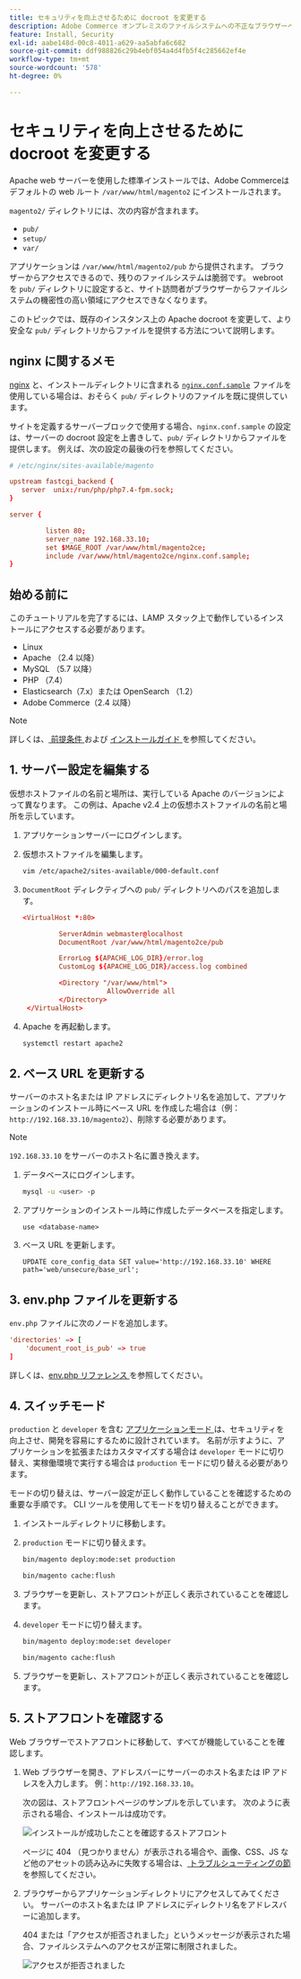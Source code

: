 ```yaml
---
title: セキュリティを向上させるために docroot を変更する
description: Adobe Commerce オンプレミスのファイルシステムへの不正なブラウザーベースのアクセスを防ぐ。
feature: Install, Security
exl-id: aabe148d-00c8-4011-a629-aa5abfa6c682
source-git-commit: ddf988826c29b4ebf054a4d4fb5f4c285662ef4e
workflow-type: tm+mt
source-wordcount: '578'
ht-degree: 0%

---
```


# セキュリティを向上させるために docroot を変更する

Apache web サーバーを使用した標準インストールでは、Adobe Commerceはデフォルトの web ルート `/var/www/html/magento2` にインストールされます。

`magento2/` ディレクトリには、次の内容が含まれます。

- `pub/`
- `setup/`
- `var/`

アプリケーションは `/var/www/html/magento2/pub` から提供されます。 ブラウザーからアクセスできるので、残りのファイルシステムは脆弱です。
webroot を `pub/` ディレクトリに設定すると、サイト訪問者がブラウザーからファイルシステムの機密性の高い領域にアクセスできなくなります。

このトピックでは、既存のインスタンス上の Apache docroot を変更して、より安全な `pub/` ディレクトリからファイルを提供する方法について説明します。

## nginx に関するメモ

[nginx](../prerequisites/web-server/nginx.md) と、インストールディレクトリに含まれる [`nginx.conf.sample`](https://github.com/magento/magento2/blob/2.4/nginx.conf.sample) ファイルを使用している場合は、おそらく `pub/` ディレクトリのファイルを既に提供しています。

サイトを定義するサーバーブロックで使用する場合、`nginx.conf.sample` の設定は、サーバーの docroot 設定を上書きして、`pub/` ディレクトリからファイルを提供します。 例えば、次の設定の最後の行を参照してください。

```conf
# /etc/nginx/sites-available/magento

upstream fastcgi_backend {
   server  unix:/run/php/php7.4-fpm.sock;
}

server {

         listen 80;
         server_name 192.168.33.10;
         set $MAGE_ROOT /var/www/html/magento2ce;
         include /var/www/html/magento2ce/nginx.conf.sample;
}
```

## 始める前に

このチュートリアルを完了するには、LAMP スタック上で動作しているインストールにアクセスする必要があります。

- Linux
- Apache （2.4 以降）
- MySQL （5.7 以降）
- PHP （7.4）
- Elasticsearch（7.x）または OpenSearch （1.2）
- Adobe Commerce（2.4 以降）

>[!NOTE]
>
>詳しくは、[ 前提条件 ](../prerequisites/overview.md) および [ インストールガイド ](../overview.md) を参照してください。

## 1. サーバー設定を編集する

仮想ホストファイルの名前と場所は、実行している Apache のバージョンによって異なります。 この例は、Apache v2.4 上の仮想ホストファイルの名前と場所を示しています。

1. アプリケーションサーバーにログインします。
1. 仮想ホストファイルを編集します。

   ```bash
   vim /etc/apache2/sites-available/000-default.conf
   ```

1. `DocumentRoot` ディレクティブへの `pub/` ディレクトリへのパスを追加します。

   ```conf
   <VirtualHost *:80>
   
            ServerAdmin webmaster@localhost
            DocumentRoot /var/www/html/magento2ce/pub
   
            ErrorLog ${APACHE_LOG_DIR}/error.log
            CustomLog ${APACHE_LOG_DIR}/access.log combined
   
            <Directory "/var/www/html">
                        AllowOverride all
            </Directory>
    </VirtualHost>
   ```

1. Apache を再起動します。

   ```bash
   systemctl restart apache2
   ```

## 2. ベース URL を更新する

サーバーのホスト名または IP アドレスにディレクトリ名を追加して、アプリケーションのインストール時にベース URL を作成した場合は（例：`http://192.168.33.10/magento2`）、削除する必要があります。

>[!NOTE]
>
>`192.168.33.10` をサーバーのホスト名に置き換えます。

1. データベースにログインします。

   ```bash
   mysql -u <user> -p
   ```

1. アプリケーションのインストール時に作成したデータベースを指定します。

   ```shell
   use <database-name>
   ```

1. ベース URL を更新します。

   ```shell
   UPDATE core_config_data SET value='http://192.168.33.10' WHERE path='web/unsecure/base_url';
   ```

## 3. env.php ファイルを更新する

`env.php` ファイルに次のノードを追加します。

```conf
'directories' => [
    'document_root_is_pub' => true
]
```

詳しくは、[env.php リファレンス ](../../configuration/reference/config-reference-envphp.md) を参照してください。

## 4. スイッチモード

`production` と `developer` を含む [ アプリケーションモード ](../../configuration/bootstrap/application-modes.md) は、セキュリティを向上させ、開発を容易にするために設計されています。 名前が示すように、アプリケーションを拡張またはカスタマイズする場合は `developer` モードに切り替え、実稼働環境で実行する場合は `production` モードに切り替える必要があります。

モードの切り替えは、サーバー設定が正しく動作していることを確認するための重要な手順です。 CLI ツールを使用してモードを切り替えることができます。

1. インストールディレクトリに移動します。
1. `production` モードに切り替えます。

   ```bash
   bin/magento deploy:mode:set production
   ```

   ```bash
   bin/magento cache:flush
   ```

1. ブラウザーを更新し、ストアフロントが正しく表示されていることを確認します。
1. `developer` モードに切り替えます。

   ```bash
   bin/magento deploy:mode:set developer
   ```

   ```bash
   bin/magento cache:flush
   ```

1. ブラウザーを更新し、ストアフロントが正しく表示されていることを確認します。

## 5. ストアフロントを確認する

Web ブラウザーでストアフロントに移動して、すべてが機能していることを確認します。

1. Web ブラウザーを開き、アドレスバーにサーバーのホスト名または IP アドレスを入力します。 例：`http://192.168.33.10`。

   次の図は、ストアフロントページのサンプルを示しています。 次のように表示される場合、インストールは成功です。

   ![ インストールが成功したことを確認するストアフロント ](../../assets/installation/install-success_store.png)

   ページに 404 （見つかりません）が表示される場合や、画像、CSS、JS など他のアセットの読み込みに失敗する場合は、[ トラブルシューティングの節 ](https://support.magento.com/hc/en-us/articles/360032994352) を参照してください。

1. ブラウザーからアプリケーションディレクトリにアクセスしてみてください。 サーバーのホスト名または IP アドレスにディレクトリ名をアドレスバーに追加します。

   404 または「アクセスが拒否されました」というメッセージが表示された場合、ファイルシステムへのアクセスが正常に制限されました。

   ![ アクセスが拒否されました ](../../assets/installation/access-denied.png)
